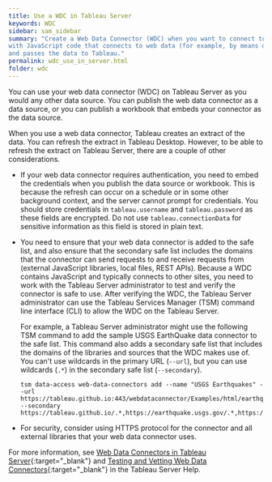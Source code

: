 ```yaml
---
title: Use a WDC in Tableau Server
keywords: WDC
sidebar: sam_sidebar
summary: "Create a Web Data Connector (WDC) when you want to connect to a web data source from Tableau. A WDC is an HTML page
with JavaScript code that connects to web data (for example, by means of a REST API), converts the data to a JSON format,
and passes the data to Tableau."
permalink: wdc_use_in_server.html
folder: wdc
---
```


You can use your web data connector (WDC) on Tableau Server as you would any other data source. You can publish the web data connector as a data source, or you can publish a workbook that embeds your connector as the data source.  

When you use a web data connector, Tableau creates an extract of the data. You can refresh the extract in Tableau Desktop. However, to be able to refresh the extract on Tableau Server, there are a couple of other considerations.

- If your web data connector requires authentication, you need to embed the credentials when you publish the data source or workbook. This is because the refresh can occur on a schedule or in some other background context, and the server cannot prompt for credentials. You should store credentials in `tableau.username` and `tableau.password` as these fields are encrypted. Do not use `tableau.connectionData` for sensitive information as this field is stored in plain text.

- You need to ensure that your web data connector is added to the safe list, and also ensure that the secondary safe list includes the domains that the connector can send requests to and receive requests from (external JavaScript libraries, local files, REST APIs). Because a WDC contains JavaScript and typically connects to other sites, you need to work with the Tableau Server administrator to test and verify the connector is safe to use.
After verifying the WDC, the Tableau Server administrator can use the Tableau Services Manager (TSM) command line interface (CLI) to allow the WDC on the Tableau Server.

    For example, a Tableau Server administrator might use the following TSM command to add the sample USGS EarthQuake data connector to the safe list. This command also adds a secondary safe list that includes the domains of the libraries and sources that the WDC makes use of. You can't use wildcards in the primary URL (`--url`), but you can use wildcards (`.*`) in the secondary safe list (`--secondary`).

    ```
    tsm data-access web-data-connectors add --name "USGS Earthquakes" --url https://tableau.github.io:443/webdataconnector/Examples/html/earthquakeUSGS.html --secondary https://tableau.github.io/.*,https://earthquake.usgs.gov/.*,https://maxcdn.bootstrapcdn.com/.*,https://ajax.googleapis.com/.*,https://connectors.tableau.com/.*
    ```

- For security, consider using HTTPS protocol for the connector and all external libraries that your web data connector uses.

For more information, see [Web Data Connectors in Tableau Server](http://onlinehelp.tableau.com/current/server/en-us/datasource_wdc.htm){:target="_blank"} and [Testing and Vetting Web Data Connectors](http://onlinehelp.tableau.com/current/server/en-us/datasource_wdc_vetting.htm){:target="_blank"} in the Tableau Server Help.
